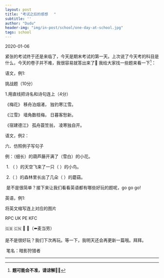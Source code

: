 ```yaml
---
layout: post
title: "考试之后的感想　 "
subtitle: ''
author: "Dudu"
header-img: "img/in-post/school/one-day-at-school.jpg"
tags: school
---
```


2020-01-06

​    紧张的考试终于还是来临了，今天是期末考试的第一天。上次说了今天考的科目是什么，今天的卷子并不难，我很容易就答出来了🥳   我给大家找一些题来看一下[^1]：

  语文，例1:

  挑战题（10分）

1.用直线把诗名和诗句连上（4分）

《梅花》        移舟泊烟渚，     独钓寒江雪。

《江雪》        墙角数枝梅，      日暮客愁新。

《宿建德江》 孤舟蓑笠翁，      凌寒独自开。

语文，例2：

六、仿照例子写句子

  例：（细长）的葫芦藤开满了（雪白）的小花。

​    1. （       ）的天空飞来了一只（       ）的小鸟。

​     2.（       ）的森林里长出了几朵（       ）的蘑菇。

​        是不是很简单？接下来让我们看看英语都有哪些好玩的题呢，go  go  go!

英语，例1:

将英文缩写连上对应的图片

RPC       UK        PE      KFC



🇬🇧          🇨🇳         🏃      🍔（⬅️麦当劳）





​     是不是很好玩？我们下次再玩。等一下，我明天还会再更新一篇哦。拜拜。

​                                                                                                                        笔名：暗影狩猎者

***

[^1]:**题可能会不准，请谅解🙏🏻**
